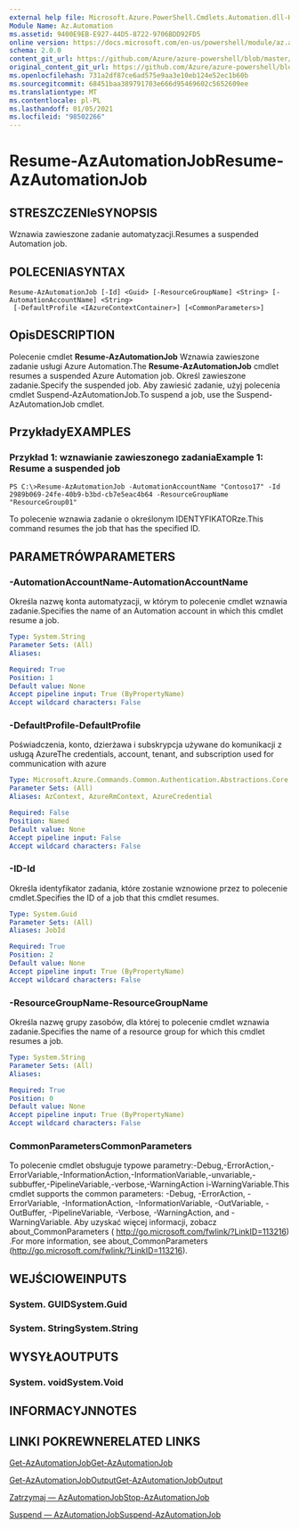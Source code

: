 ```yaml
---
external help file: Microsoft.Azure.PowerShell.Cmdlets.Automation.dll-Help.xml
Module Name: Az.Automation
ms.assetid: 9400E9EB-E927-44D5-8722-9706BDD92FD5
online version: https://docs.microsoft.com/en-us/powershell/module/az.automation/resume-azautomationjob
schema: 2.0.0
content_git_url: https://github.com/Azure/azure-powershell/blob/master/src/Automation/Automation/help/Resume-AzAutomationJob.md
original_content_git_url: https://github.com/Azure/azure-powershell/blob/master/src/Automation/Automation/help/Resume-AzAutomationJob.md
ms.openlocfilehash: 731a2df87ce6ad575e9aa3e10eb124e52ec1b60b
ms.sourcegitcommit: 68451baa389791703e666d95469602c5652609ee
ms.translationtype: MT
ms.contentlocale: pl-PL
ms.lasthandoff: 01/05/2021
ms.locfileid: "98502266"
---
```

# <span data-ttu-id="d6f2b-101">Resume-AzAutomationJob</span><span class="sxs-lookup"><span data-stu-id="d6f2b-101">Resume-AzAutomationJob</span></span>

## <span data-ttu-id="d6f2b-102">STRESZCZENIe</span><span class="sxs-lookup"><span data-stu-id="d6f2b-102">SYNOPSIS</span></span>
<span data-ttu-id="d6f2b-103">Wznawia zawieszone zadanie automatyzacji.</span><span class="sxs-lookup"><span data-stu-id="d6f2b-103">Resumes a suspended Automation job.</span></span>

## <span data-ttu-id="d6f2b-104">POLECENIA</span><span class="sxs-lookup"><span data-stu-id="d6f2b-104">SYNTAX</span></span>

```
Resume-AzAutomationJob [-Id] <Guid> [-ResourceGroupName] <String> [-AutomationAccountName] <String>
 [-DefaultProfile <IAzureContextContainer>] [<CommonParameters>]
```

## <span data-ttu-id="d6f2b-105">Opis</span><span class="sxs-lookup"><span data-stu-id="d6f2b-105">DESCRIPTION</span></span>
<span data-ttu-id="d6f2b-106">Polecenie cmdlet **Resume-AzAutomationJob** Wznawia zawieszone zadanie usługi Azure Automation.</span><span class="sxs-lookup"><span data-stu-id="d6f2b-106">The **Resume-AzAutomationJob** cmdlet resumes a suspended Azure Automation job.</span></span>
<span data-ttu-id="d6f2b-107">Określ zawieszone zadanie.</span><span class="sxs-lookup"><span data-stu-id="d6f2b-107">Specify the suspended job.</span></span>
<span data-ttu-id="d6f2b-108">Aby zawiesić zadanie, użyj polecenia cmdlet Suspend-AzAutomationJob.</span><span class="sxs-lookup"><span data-stu-id="d6f2b-108">To suspend a job, use the Suspend-AzAutomationJob cmdlet.</span></span>

## <span data-ttu-id="d6f2b-109">Przykłady</span><span class="sxs-lookup"><span data-stu-id="d6f2b-109">EXAMPLES</span></span>

### <span data-ttu-id="d6f2b-110">Przykład 1: wznawianie zawieszonego zadania</span><span class="sxs-lookup"><span data-stu-id="d6f2b-110">Example 1: Resume a suspended job</span></span>
```
PS C:\>Resume-AzAutomationJob -AutomationAccountName "Contoso17" -Id 2989b069-24fe-40b9-b3bd-cb7e5eac4b64 -ResourceGroupName "ResourceGroup01"
```

<span data-ttu-id="d6f2b-111">To polecenie wznawia zadanie o określonym IDENTYFIKATORze.</span><span class="sxs-lookup"><span data-stu-id="d6f2b-111">This command resumes the job that has the specified ID.</span></span>

## <span data-ttu-id="d6f2b-112">PARAMETRÓW</span><span class="sxs-lookup"><span data-stu-id="d6f2b-112">PARAMETERS</span></span>

### <span data-ttu-id="d6f2b-113">-AutomationAccountName</span><span class="sxs-lookup"><span data-stu-id="d6f2b-113">-AutomationAccountName</span></span>
<span data-ttu-id="d6f2b-114">Określa nazwę konta automatyzacji, w którym to polecenie cmdlet wznawia zadanie.</span><span class="sxs-lookup"><span data-stu-id="d6f2b-114">Specifies the name of an Automation account in which this cmdlet resume a job.</span></span>

```yaml
Type: System.String
Parameter Sets: (All)
Aliases:

Required: True
Position: 1
Default value: None
Accept pipeline input: True (ByPropertyName)
Accept wildcard characters: False
```

### <span data-ttu-id="d6f2b-115">-DefaultProfile</span><span class="sxs-lookup"><span data-stu-id="d6f2b-115">-DefaultProfile</span></span>
<span data-ttu-id="d6f2b-116">Poświadczenia, konto, dzierżawa i subskrypcja używane do komunikacji z usługą Azure</span><span class="sxs-lookup"><span data-stu-id="d6f2b-116">The credentials, account, tenant, and subscription used for communication with azure</span></span>

```yaml
Type: Microsoft.Azure.Commands.Common.Authentication.Abstractions.Core.IAzureContextContainer
Parameter Sets: (All)
Aliases: AzContext, AzureRmContext, AzureCredential

Required: False
Position: Named
Default value: None
Accept pipeline input: False
Accept wildcard characters: False
```

### <span data-ttu-id="d6f2b-117">-ID</span><span class="sxs-lookup"><span data-stu-id="d6f2b-117">-Id</span></span>
<span data-ttu-id="d6f2b-118">Określa identyfikator zadania, które zostanie wznowione przez to polecenie cmdlet.</span><span class="sxs-lookup"><span data-stu-id="d6f2b-118">Specifies the ID of a job that this cmdlet resumes.</span></span>

```yaml
Type: System.Guid
Parameter Sets: (All)
Aliases: JobId

Required: True
Position: 2
Default value: None
Accept pipeline input: True (ByPropertyName)
Accept wildcard characters: False
```

### <span data-ttu-id="d6f2b-119">-ResourceGroupName</span><span class="sxs-lookup"><span data-stu-id="d6f2b-119">-ResourceGroupName</span></span>
<span data-ttu-id="d6f2b-120">Określa nazwę grupy zasobów, dla której to polecenie cmdlet wznawia zadanie.</span><span class="sxs-lookup"><span data-stu-id="d6f2b-120">Specifies the name of a resource group for which this cmdlet resumes a job.</span></span>

```yaml
Type: System.String
Parameter Sets: (All)
Aliases:

Required: True
Position: 0
Default value: None
Accept pipeline input: True (ByPropertyName)
Accept wildcard characters: False
```

### <span data-ttu-id="d6f2b-121">CommonParameters</span><span class="sxs-lookup"><span data-stu-id="d6f2b-121">CommonParameters</span></span>
<span data-ttu-id="d6f2b-122">To polecenie cmdlet obsługuje typowe parametry:-Debug,-ErrorAction,-ErrorVariable,-InformationAction,-InformationVariable,-unvariable,-subbuffer,-PipelineVariable,-verbose,-WarningAction i-WarningVariable.</span><span class="sxs-lookup"><span data-stu-id="d6f2b-122">This cmdlet supports the common parameters: -Debug, -ErrorAction, -ErrorVariable, -InformationAction, -InformationVariable, -OutVariable, -OutBuffer, -PipelineVariable, -Verbose, -WarningAction, and -WarningVariable.</span></span> <span data-ttu-id="d6f2b-123">Aby uzyskać więcej informacji, zobacz about_CommonParameters ( http://go.microsoft.com/fwlink/?LinkID=113216) .</span><span class="sxs-lookup"><span data-stu-id="d6f2b-123">For more information, see about_CommonParameters (http://go.microsoft.com/fwlink/?LinkID=113216).</span></span>

## <span data-ttu-id="d6f2b-124">WEJŚCIOWE</span><span class="sxs-lookup"><span data-stu-id="d6f2b-124">INPUTS</span></span>

### <span data-ttu-id="d6f2b-125">System. GUID</span><span class="sxs-lookup"><span data-stu-id="d6f2b-125">System.Guid</span></span>

### <span data-ttu-id="d6f2b-126">System. String</span><span class="sxs-lookup"><span data-stu-id="d6f2b-126">System.String</span></span>

## <span data-ttu-id="d6f2b-127">WYSYŁA</span><span class="sxs-lookup"><span data-stu-id="d6f2b-127">OUTPUTS</span></span>

### <span data-ttu-id="d6f2b-128">System. void</span><span class="sxs-lookup"><span data-stu-id="d6f2b-128">System.Void</span></span>

## <span data-ttu-id="d6f2b-129">INFORMACYJN</span><span class="sxs-lookup"><span data-stu-id="d6f2b-129">NOTES</span></span>

## <span data-ttu-id="d6f2b-130">LINKI POKREWNE</span><span class="sxs-lookup"><span data-stu-id="d6f2b-130">RELATED LINKS</span></span>

[<span data-ttu-id="d6f2b-131">Get-AzAutomationJob</span><span class="sxs-lookup"><span data-stu-id="d6f2b-131">Get-AzAutomationJob</span></span>](./Get-AzAutomationJob.md)

[<span data-ttu-id="d6f2b-132">Get-AzAutomationJobOutput</span><span class="sxs-lookup"><span data-stu-id="d6f2b-132">Get-AzAutomationJobOutput</span></span>](./Get-AzAutomationJobOutput.md)

[<span data-ttu-id="d6f2b-133">Zatrzymaj — AzAutomationJob</span><span class="sxs-lookup"><span data-stu-id="d6f2b-133">Stop-AzAutomationJob</span></span>](./Stop-AzAutomationJob.md)

[<span data-ttu-id="d6f2b-134">Suspend — AzAutomationJob</span><span class="sxs-lookup"><span data-stu-id="d6f2b-134">Suspend-AzAutomationJob</span></span>](./Suspend-AzAutomationJob.md)


